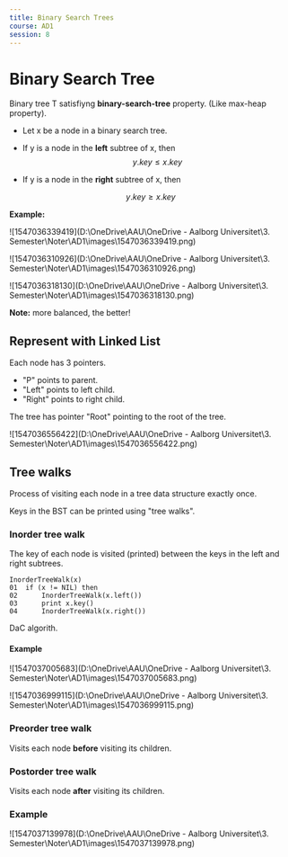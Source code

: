 ```yaml
---
title: Binary Search Trees
course: AD1
session: 8
---
```


# Binary Search Tree

Binary tree T satisfiyng **binary-search-tree** property. (Like max-heap property).

* Let x be a node in a binary search tree.

* If y is a node in the **left** subtree of x, then
$$
y.key\leq x.key
$$

* If y is a node in the **right** subtree of x, then

$$
y.key\geq x.key
$$

**Example:**

![1547036339419](D:\OneDrive\AAU\OneDrive - Aalborg Universitet\3. Semester\Noter\AD1\images\1547036339419.png)

![1547036310926](D:\OneDrive\AAU\OneDrive - Aalborg Universitet\3. Semester\Noter\AD1\images\1547036310926.png)

![1547036318130](D:\OneDrive\AAU\OneDrive - Aalborg Universitet\3. Semester\Noter\AD1\images\1547036318130.png)

**Note:** more balanced, the better!

## Represent with Linked List

Each node has 3 pointers.

* "P" points to parent.
* "Left" points to left child.
* "Right" points to right child.

The tree has pointer "Root" pointing to the root of the tree.

![1547036556422](D:\OneDrive\AAU\OneDrive - Aalborg Universitet\3. Semester\Noter\AD1\images\1547036556422.png)

<div style="page-break-after: always;"></div>

## Tree walks

Process of visiting each node in a tree data structure exactly once.

Keys in the BST can be printed using "tree walks".

### Inorder tree walk

The key of each node is visited (printed) between the keys in the left and right subtrees.

```pseudocode
InorderTreeWalk(x)
01	if (x != NIL) then
02		InorderTreeWalk(x.left())
03		print x.key()
04		InorderTreeWalk(x.right())
```

DaC algorith.

#### Example

![1547037005683](D:\OneDrive\AAU\OneDrive - Aalborg Universitet\3. Semester\Noter\AD1\images\1547037005683.png)

![1547036999115](D:\OneDrive\AAU\OneDrive - Aalborg Universitet\3. Semester\Noter\AD1\images\1547036999115.png)

### Preorder tree walk

Visits each node **before** visiting its children.

### Postorder tree walk

Visits each node **after** visiting its children.

### Example

![1547037139978](D:\OneDrive\AAU\OneDrive - Aalborg Universitet\3. Semester\Noter\AD1\images\1547037139978.png)

